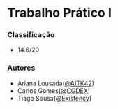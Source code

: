 # Trabalho Prático I

### Classificação
 
 * 14.6/20

### Autores
 * Ariana Lousada([@AITK42](https://github.com/AITK42))
 * Carlos Gomes([@CGDEX](https://github.com/CGDEX))
 * Tiago Sousa([@Existency](https://github.com/Existency))
 
